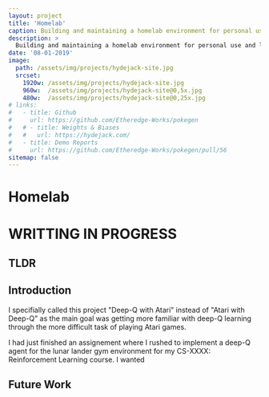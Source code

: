 ```yaml
---
layout: project
title: 'Homelab'
caption: Building and maintaining a homelab environment for personal use and learning.
description: >
  Building and maintaining a homelab environment for personal use and learning.
date: '08-01-2019'
image: 
  path: /assets/img/projects/hydejack-site.jpg
  srcset: 
    1920w: /assets/img/projects/hydejack-site.jpg
    960w:  /assets/img/projects/hydejack-site@0,5x.jpg
    480w:  /assets/img/projects/hydejack-site@0,25x.jpg
# links:
#   - title: Github
#     url: https://github.com/Etheredge-Works/pokegen
#   # - title: Weights & Biases
#   #   url: https://hydejack.com/
#   - title: Demo Reports
#     url: https://github.com/Etheredge-Works/pokegen/pull/56
sitemap: false
---
```


# Homelab

# WRITTING IN PROGRESS

## TLDR


## Introduction
I specifially called this project "Deep-Q with Atari" instead of "Atari with Deep-Q" as the main goal was getting more familiar with deep-Q learning through the more difficult task of playing Atari games. 

I had just finished an assignement where I rushed to implement a deep-Q agent for the lunar lander gym environment for 
my CS-XXXX: Reinforcement Learning course. I wanted


## Future Work